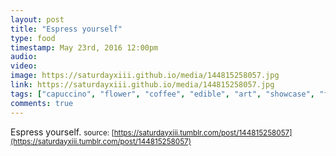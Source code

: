 ```yaml
---
layout: post
title: "Espress yourself"
type: food
timestamp: May 23rd, 2016 12:00pm
audio: 
video: 
image: https://saturdayxiii.github.io/media/144815258057.jpg
link: https://saturdayxiii.github.io/media/144815258057.jpg
tags: ["capuccino", "flower", "coffee", "edible", "art", "showcase", "food"]
comments: true
---
```

Espress yourself.
<small>source: [https://saturdayxiii.tumblr.com/post/144815258057](https://saturdayxiii.tumblr.com/post/144815258057)</small>